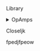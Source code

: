 Library


<details>
  <summary>OpAmps</summary>
  
  LM2517

  XT89

  Hit88
</details>

Closeljk  

fpedjfpeow
